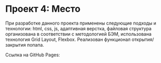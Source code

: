 # Проект 4: Место

При разработке данного проекта применены следующие подходы и технологии: html, css, js, адаптивная верстка, файловая структура организована в соответствии с методологией БЭМ, использована технология Grid Layout, Flexbox.
Реализован функционал открытия/закрытия попапа.

 Ссылка на GitHub Pages: 